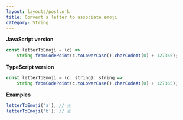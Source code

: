 ```yaml
---
layout: layouts/post.njk
title: Convert a letter to associate emoji
category: String
---
```


**JavaScript version**

```js
const letterToEmoji = (c) =>
	String.fromCodePoint(c.toLowerCase().charCodeAt(0) + 127365);
```

**TypeScript version**

```js
const letterToEmoji = (c: string): string =>
	String.fromCodePoint(c.toLowerCase().charCodeAt(0) + 127365);
```

**Examples**

```js
letterToEmoji('a'); // 🇦
letterToEmoji('b'); // 🇧
```

